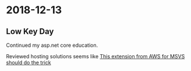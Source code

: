 # 2018-12-13

## Low Key Day

Continued my asp.net core education.

Reviewed hosting solutions
seems like [This extension from AWS for MSVS should do the trick](https://aws.amazon.com/visualstudio/)
